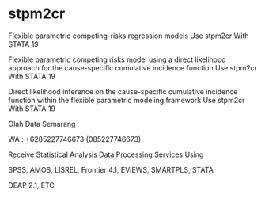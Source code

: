 # stpm2cr
Flexible parametric competing-risks regression models Use stpm2cr With STATA 19

Flexible parametric competing risks model using a direct likelihood approach for the cause-specific cumulative incidence function Use stpm2cr With STATA 19

Direct likelihood inference on the cause-specific cumulative incidence function within the flexible parametric modeling framework Use stpm2cr With STATA 19

Olah Data Semarang

WA : +6285227746673 (085227746673)

Receive Statistical Analysis Data Processing Services Using

SPSS, AMOS, LISREL, Frontier 4.1, EVIEWS, SMARTPLS, STATA

DEAP 2.1, ETC
